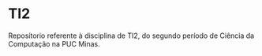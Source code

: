 # TI2
Reposítorio referente à disciplina de TI2, do segundo período de Ciência da Computação na PUC Minas.
